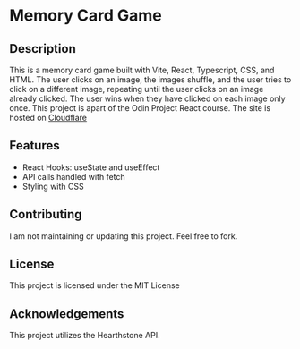 # Memory Card Game

## Description

This is a memory card game built with Vite, React, Typescript, CSS, and HTML. The user clicks on an image, the images shuffle, and the user tries to click on a different image, repeating until the user clicks on an image already clicked. The user wins when they have clicked on each image only once. This project is apart of the Odin Project React course. The site is hosted on [Cloudflare](https://memory-game-4mx.pages.dev/)

## Features

- React Hooks: useState and useEffect
- API calls handled with fetch
- Styling with CSS

## Contributing

I am not maintaining or updating this project. Feel free to fork.

## License

This project is licensed under the MIT License

## Acknowledgements

This project utilizes the Hearthstone API.
